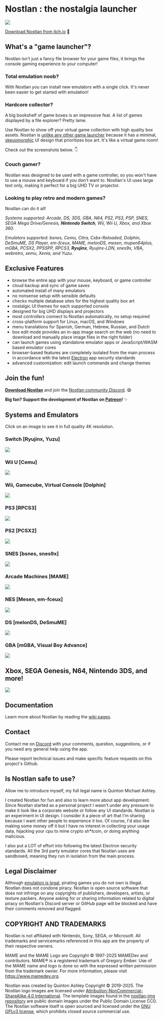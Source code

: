 # Nostlan : the nostalgia launcher

<a href="https://quinton-ashley.github.io/nostlan-web">
<img src="https://nostlan.github.io/nostlan-screenshots/nostlan_banner.avif">
</a>

[Download Nostlan from itch.io](https://quinton-ashley.github.io/nostlan-web) 🤝

## What's a "game launcher"?

Nostlan isn't just a fancy file browser for your game files, it brings the console gaming experience to your computer!

### Total emulation noob?

With Nostlan you can install new emulators with a single click. It's never been easier to get started with emulation!

### Hardcore collector?

A big bookshelf of game boxes is an impressive feat. A list of games displayed by a file explorer? Pretty lame.

Use Nostlan to show off your virtual game collection with high quality box assets. Nostlan is [unlike any other game launcher](https://github.com/nostlan/nostlan/wiki/UI-Design) because it has a minimal, [skeuomorphic](https://en.wikipedia.org/wiki/Skeuomorph) UI design that prioritizes box art. It's like a virtual game room!

Check out the screenshots below. 👇

### Couch gamer?

Nostlan was designed to be used with a game controller, so you won't have to use a mouse and keyboard if you don't want to. Nostlan's UI uses large text only, making it perfect for a big UHD TV or projector.

### Looking to play retro and modern games?

Nostlan can do it all!

_Systems supported: Arcade, DS, 3DS, GBA, N64, PS2, PS3, PSP, SNES, SEGA Mega Drive/Genesis, **Nintendo Switch**, Wii, Wii U, Xbox, and Xbox 360._

_Emulators supported: bsnes, Cemu, Citra, Cxbx-Reloaded, Dolphin, DeSmuME, DS Player, em-fceux, MAME, melonDS, mesen, mupen64plus, mGBA, PCSX2, PPSSPP, RPCS3, **Ryujinx**, Ryujinx-LDN, snes9x, VBA, webretro, xemu, Xenia, and Yuzu._

## Exclusive Features

- browse the entire app with your mouse, keyboard, or game controller
- cloud backup and sync of game saves
- automated install of many emulators
- no nonsense setup with sensible defaults
- checks multiple database sites for the highest quality box art
- nostalgic UI themes for each supported console
- designed for big UHD displays and projectors
- most controllers connect to Nostlan automatically, no setup required
- cross-platform support for Linux, macOS, and Windows
- menu translations for Spanish, German, Hebrew, Russian, and Dutch
- box edit mode provides an in-app image search on the web (no need to download and manually place image files in the right folder)
- can launch games using standalone emulator apps or JavaScript/WASM based emulator cores
- browser-based features are completely isolated from the main process in accordance with the latest [Electron](https://electronjs.org/) app security standards
- advanced customization: edit launch commands and change themes

## Join the fun!

**[Download Nostlan](https://github.com/nostlan/nostlan/releases)** and join the [Nostlan community Discord](https://discord.gg/cT2yNC6). 😄

**Big fan? Support the development of Nostlan on [Patreon](https://www.patreon.com/nostlan)!** ✨

## Systems and Emulators

Click on an image to see it in full quality 4K resolution.

### Switch [Ryujinx, Yuzu]

<p><a href="https://nostlan.github.io/nostlan-screenshots/switch.png">
<img src="https://nostlan.github.io/nostlan-screenshots/switch_LQ.png">
</a></p>

### Wii U [Cemu]

<p><a href="https://nostlan.github.io/nostlan-screenshots/wiiu.png">
<img src="https://nostlan.github.io/nostlan-screenshots/wiiu_LQ.png">
</a></p>

### Wii, Gamecube, Virtual Console [Dolphin]

<p><a href="https://nostlan.github.io/nostlan-screenshots/wii.png">
<img src="https://nostlan.github.io/nostlan-screenshots/wii_LQ.png">
</a></p>

### PS3 [RPCS3]

<p><a href="https://nostlan.github.io/nostlan-screenshots/ps3.png">
<img src="https://nostlan.github.io/nostlan-screenshots/ps3_LQ.png">
</a></p>

### PS2 [PCSX2]

<p><a href="https://nostlan.github.io/nostlan-screenshots/ps2.png">
<img src="https://nostlan.github.io/nostlan-screenshots/ps2_LQ.png">
</a></p>

### SNES [bsnes, snes9x]

<p><a href="https://nostlan.github.io/nostlan-screenshots/snes.png">
<img src="https://nostlan.github.io/nostlan-screenshots/snes_LQ.png">
</a></p>

### Arcade Machines [MAME]

<p><a href="https://nostlan.github.io/nostlan-screenshots/mame.png">
<img src="https://nostlan.github.io/nostlan-screenshots/mame_LQ.png">
</a></p>

### NES [Mesen, em-fceux]

<p><a href="https://nostlan.github.io/nostlan-screenshots/nes.png">
<img src="https://nostlan.github.io/nostlan-screenshots/nes_LQ.png">
</a></p>

### DS [melonDS, DeSmuME]

<p><a href="https://nostlan.github.io/nostlan-screenshots/ds.png">
<img src="https://nostlan.github.io/nostlan-screenshots/ds_LQ.png">
</a></p>

### GBA [mGBA, Visual Boy Advance]

<p><a href="https://nostlan.github.io/nostlan-screenshots/gba.png">
<img src="https://nostlan.github.io/nostlan-screenshots/gba_LQ.png">
</a></p>

## Xbox, SEGA Genesis, N64, Nintendo 3DS, and more!

<p><a href="https://nostlan.github.io/nostlan-screenshots/more_systems.png">
<img src="https://nostlan.github.io/nostlan-screenshots/more_systems_LQ.jpg">
</a></p>

## Documentation

Learn more about Nostlan by reading the [wiki pages](https://github.com/nostlan/nostlan/wiki).

## Contact

Contact me on [Discord](https://discord.gg/cT2yNC6) with your comments, question, suggestions, or if you need any general help using the app.

Please report technical issues and make specific feature requests on this project's Github.

## Is Nostlan safe to use?

Allow me to introduce myself, my full legal name is Quinton Michael Ashley.

I created Nostlan for fun and also to learn more about app development. Since Nostlan started as a personal project I wasn't under any pressure to make it look like a corporate website or follow any UI standards. Nostlan is an experiment in UI design. I consider it a piece of art that I'm sharing because I want other people to experience it too. Of course, I'd also like making some money off it but I have no interest in collecting your usage data, hijacking your cpu to mine crypto sh\*tcoin, or doing anything malicious.

I also put a LOT of effort into following the latest Electron security standards. All the 3rd party emulator cores that Nostlan uses are sandboxed, meaning they run in isolation from the main process.

## Legal Disclaimer

Although [emulation is legal](https://en.wikipedia.org/wiki/Bleem!), pirating games you do not own is illegal. Nostlan does not condone piracy. Nostlan is open source software that does not infringe on any copyrights of publishers, developers, artists, or texture packers. Anyone asking for or sharing information related to digital piracy on Nostlan's Discord server or GitHub page will be blocked and have their comments removed and flagged.

## COPYRIGHT AND TRADEMARKS

Nostlan is not affiliated with Nintendo, Sony, SEGA, or Microsoft. All trademarks and servicemarks referenced in this app are the property of their respective owners.

MAME and the MAME Logo are Copyright © 1997-2025 MAMEDev and contributors. MAME® is a registered trademark of Gregory Ember. Use of the MAME name and logo is done so with the expressed written permission from the trademark owner. For more information, please visit <https://www.mamedev.org>.

Nostlan was created by Quinton Ashley Copyright © 2019-2025. The Nostlan logo images are licensed under [Attribution-NonCommercial-ShareAlike 4.0 International](https://creativecommons.org/licenses/by-nc-sa/4.0/). The template images found in the [nostlan-img repository](https://github.com/nostlan/nostlan-img) are public domain images under the Public Domain License CC0. The Nostlan software itself is open sourced and licensed under the [GNU GPLv3 license](https://en.wikipedia.org/wiki/GNU_General_Public_License), which prohibits closed source commercial use.
